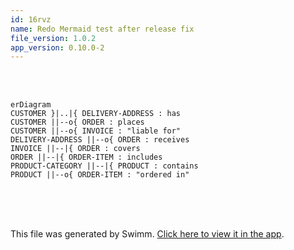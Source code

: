```yaml
---
id: 16rvz
name: Redo Mermaid test after release fix
file_version: 1.0.2
app_version: 0.10.0-2
---
```


<br/>

<br/>

<!--MERMAID {width:100}-->
```mermaid
erDiagram
CUSTOMER }|..|{ DELIVERY-ADDRESS : has
CUSTOMER ||--o{ ORDER : places
CUSTOMER ||--o{ INVOICE : "liable for"
DELIVERY-ADDRESS ||--o{ ORDER : receives
INVOICE ||--|{ ORDER : covers
ORDER ||--|{ ORDER-ITEM : includes
PRODUCT-CATEGORY ||--|{ PRODUCT : contains
PRODUCT ||--o{ ORDER-ITEM : "ordered in"
```
<!--MCONTENT {content: erDiagram<br/>
CUSTOMER }|..|{ DELIVERY-ADDRESS : has<br/>
CUSTOMER ||--o{ ORDER : places<br/>
CUSTOMER ||--o{ INVOICE : "liable for"<br/>
DELIVERY-ADDRESS ||--o{ ORDER : receives<br/>
INVOICE ||--|{ ORDER : covers<br/>
ORDER ||--|{ ORDER-ITEM : includes<br/>
PRODUCT-CATEGORY ||--|{ PRODUCT : contains<br/>
PRODUCT ||--o{ ORDER-ITEM : "ordered in"} --->

<br/>

<br/>

<br/>

This file was generated by Swimm. [Click here to view it in the app](https://swimm-web-app.web.app/repos/Z2l0aHViJTNBJTNBdGVzdC1naXRodWItYXBwJTNBJTNBc3dpbW1pbw==/docs/16rvz).